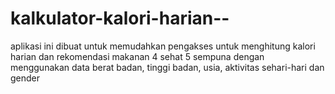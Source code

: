# kalkulator-kalori-harian--
aplikasi ini dibuat untuk memudahkan pengakses untuk menghitung kalori harian dan rekomendasi makanan 4 sehat 5 sempuna dengan menggunakan data berat badan, tinggi badan, usia, aktivitas sehari-hari dan gender
